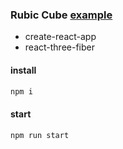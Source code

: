 ### Rubic Cube [example](https://grischenko-v.github.io/rubic-cube/)
- create-react-app
- react-three-fiber

#### install
```bash
npm i
```

#### start
```bash
npm run start
```